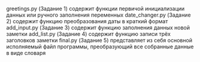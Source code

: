 greetings.py (Задание 1) содержит функции первичой инициализации данных или ручного заполнения переменных
date_changer.py (Задание 2) содержит функцию преобразования даты в краткий формат
add_input.py (Задание 3) содержит функцию заполнения данных новой заметки
add_list.py (Задание 4) содержит функцию записи трёх заголовков заметки
final.py (Задание 5) представляет из себя основной исполняемый файл программы, преобразующий все собранные данные в виде словаря
